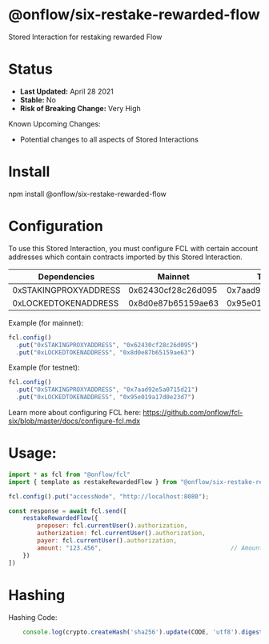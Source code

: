 # @onflow/six-restake-rewarded-flow

Stored Interaction for restaking rewarded Flow

# Status

- **Last Updated:** April 28 2021
- **Stable:** No
- **Risk of Breaking Change:** Very High

Known Upcoming Changes:

- Potential changes to all aspects of Stored Interactions

# Install

npm install @onflow/six-restake-rewarded-flow

# Configuration 

To use this Stored Interaction, you must configure FCL with certain account addresses which contain contracts imported by this Stored Interaction.

| Dependencies          | Mainnet            | Testnet            |
| --------------------- | ------------------ | ------------------ |
| 0xSTAKINGPROXYADDRESS | 0x62430cf28c26d095 | 0x7aad92e5a0715d21 |
| 0xLOCKEDTOKENADDRESS  | 0x8d0e87b65159ae63 | 0x95e019a17d0e23d7 |

Example (for mainnet):

```javascript
fcl.config()
  .put("0xSTAKINGPROXYADDRESS", "0x62430cf28c26d095")
  .put("0xLOCKEDTOKENADDRESS", "0x8d0e87b65159ae63")
```

Example (for testnet):

```javascript
fcl.config()
  .put("0xSTAKINGPROXYADDRESS", "0x7aad92e5a0715d21")
  .put("0xLOCKEDTOKENADDRESS", "0x95e019a17d0e23d7")
```

Learn more about configuring FCL here: https://github.com/onflow/fcl-six/blob/master/docs/configure-fcl.mdx

# Usage:

```javascript
import * as fcl from "@onflow/fcl"
import { template as restakeRewardedFlow } from "@onflow/six-restake-rewarded-flow"

fcl.config().put("accessNode", "http://localhost:8080");

const response = await fcl.send([
    restakeRewardedFlow({
        proposer: fcl.currentUser().authorization,
        authorization: fcl.currentUser().authorization,     
        payer: fcl.currentUser().authorization,             
        amount: "123.456",                                    // Amount as a String representing a Cadence UFix64
    })
])

```

# Hashing

Hashing Code:
```javascript
    console.log(crypto.createHash('sha256').update(CODE, 'utf8').digest('hex'))
```